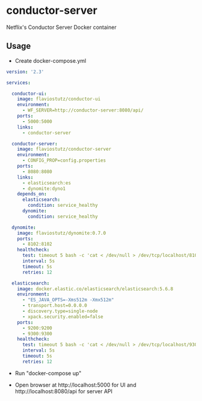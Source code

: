 # conductor-server
Netflix's Conductor Server Docker container

## Usage

* Create docker-compose.yml

```yml
version: '2.3'

services:

  conductor-ui:
    image: flaviostutz/conductor-ui
    environment:
      - WF_SERVER=http://conductor-server:8080/api/
    ports:
      - 5000:5000
    links:
      - conductor-server

  conductor-server:
    image: flaviostutz/conductor-server
    environment:
      - CONFIG_PROP=config.properties
    ports:
      - 8080:8080
    links:
      - elasticsearch:es
      - dynomite:dyno1
    depends_on:
      elasticsearch:
        condition: service_healthy
      dynomite:
        condition: service_healthy

  dynomite:
    image: flaviostutz/dynomite:0.7.0
    ports:
      - 8102:8102
    healthcheck:
      test: timeout 5 bash -c 'cat < /dev/null > /dev/tcp/localhost/8102'
      interval: 5s
      timeout: 5s
      retries: 12

  elasticsearch:
    image: docker.elastic.co/elasticsearch/elasticsearch:5.6.8
    environment:
      - "ES_JAVA_OPTS=-Xms512m -Xmx512m"
      - transport.host=0.0.0.0
      - discovery.type=single-node
      - xpack.security.enabled=false
    ports:
      - 9200:9200
      - 9300:9300
    healthcheck:
      test: timeout 5 bash -c 'cat < /dev/null > /dev/tcp/localhost/9300'
      interval: 5s
      timeout: 5s
      retries: 12
```

* Run "docker-compose up"

* Open browser at http://localhost:5000 for UI and http://localhost:8080/api for server API
